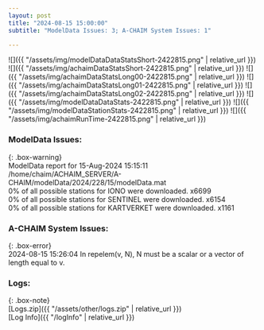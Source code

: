 ```yaml
---
layout: post
title: "2024-08-15 15:00:00"
subtitle: "ModelData Issues: 3; A-CHAIM System Issues: 1"

---
```


![]({{ "/assets/img/modelDataDataStatsShort-2422815.png" | relative_url }})
![]({{ "/assets/img/achaimDataStatsShort-2422815.png" | relative_url }})
![]({{ "/assets/img/achaimDataStatsLong00-2422815.png" | relative_url }})
![]({{ "/assets/img/achaimDataStatsLong01-2422815.png" | relative_url }})
![]({{ "/assets/img/achaimDataStatsLong02-2422815.png" | relative_url }})
![]({{ "/assets/img/modelDataDataStats-2422815.png" | relative_url }})
![]({{ "/assets/img/modelDataStationStats-2422815.png" | relative_url }})
![]({{ "/assets/img/achaimRunTime-2422815.png" | relative_url }})


### ModelData Issues:  
  
{: .box-warning}  
 ModelData report for 15-Aug-2024 15:15:11   
 /home/chaim/ACHAIM_SERVER/A-CHAIM/modelData/2024/228/15/modelData.mat   
 0% of all possible stations for IONO were downloaded. x6699   
 0% of all possible stations for SENTINEL were downloaded. x6154   
 0% of all possible stations for KARTVERKET were downloaded. x1161   
  
### A-CHAIM System Issues:  
  
{: .box-error}  
2024-08-15 15:26:04 In repelem(v, N), N must be a scalar or a vector of length equal to v.  

### Logs:  
  
{: .box-note}  
[Logs.zip]({{ "/assets/other/logs.zip" | relative_url }})  
[Log Info]({{ "/logInfo" | relative_url }})  
